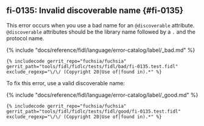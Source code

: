 ## fi-0135: Invalid discoverable name {#fi-0135}

This error occurs when you use a bad name for an `@discoverable` attribute.
`@discoverable` attributes should be the library name followed by a `.` and the
protocol name.

{% include "docs/reference/fidl/language/error-catalog/label/_bad.md" %}

```fidl
{% includecode gerrit_repo="fuchsia/fuchsia" gerrit_path="tools/fidl/fidlc/tests/fidl/bad/fi-0135.test.fidl" exclude_regexp="\/\/ (Copyright 20|Use of|found in).*" %}
```

To fix this error, use a valid discoverable name:

{% include "docs/reference/fidl/language/error-catalog/label/_good.md" %}

```fidl
{% includecode gerrit_repo="fuchsia/fuchsia" gerrit_path="tools/fidl/fidlc/tests/fidl/good/fi-0135.test.fidl" exclude_regexp="\/\/ (Copyright 20|Use of|found in).*" %}
```
